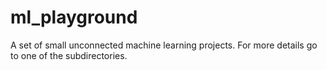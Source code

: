 # ml_playground

A set of small unconnected machine learning projects. For more details go to one of the subdirectories.
